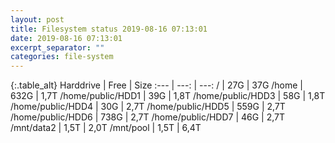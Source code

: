 ```yaml
---
layout: post
title: Filesystem status 2019-08-16 07:13:01
date: 2019-08-16 07:13:01
excerpt_separator: ""
categories: file-system
---
```

{:.table_alt}
Harddrive | Free | Size
:--- | ---: | ---:
/ | 27G | 37G
/home | 632G | 1,7T
/home/public/HDD1 | 39G | 1,8T
/home/public/HDD3 | 58G | 1,8T
/home/public/HDD4 | 30G | 2,7T
/home/public/HDD5 | 559G | 2,7T
/home/public/HDD6 | 738G | 2,7T
/home/public/HDD7 | 46G | 2,7T
/mnt/data2 | 1,5T | 2,0T
/mnt/pool | 1,5T | 6,4T
